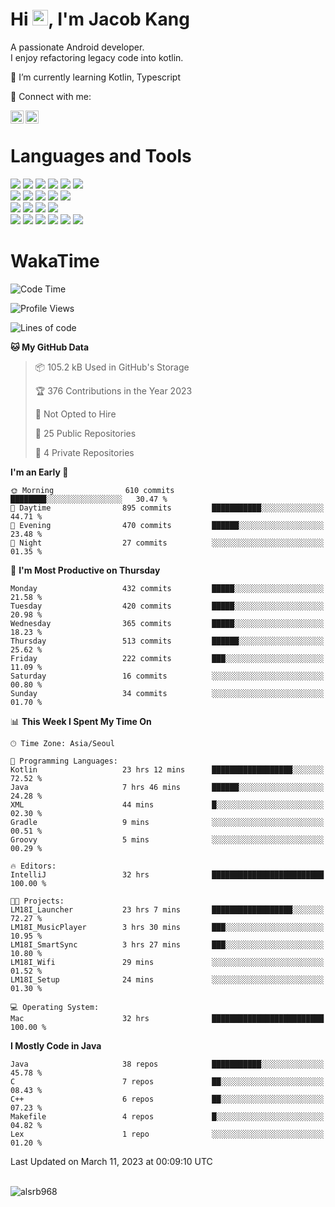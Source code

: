 # Hi <img src="https://media.giphy.com/media/hvRJCLFzcasrR4ia7z/giphy.gif" width="25px">, I'm Jacob Kang
A passionate Android developer.
</br>
I enjoy refactoring legacy code into kotlin.

🌱 I’m currently learning Kotlin, Typescript

🤝 Connect with me:

<a href="https://www.linkedin.com/in/minkyu-kang-b7477b1b2/"><img align="left" src="https://raw.githubusercontent.com/yushi1007/yushi1007/main/images/linkedin.svg" alt="Minkyu Kang | LinkedIn" width="21px"/></a>
<a href="https://www.instagram.com/_jacob_kang/"><img align="left" src="https://raw.githubusercontent.com/yushi1007/yushi1007/main/images/instagram.svg" alt="Jacob Kang | Instagram" width="21px"/></a>

</br>

# Languages and Tools

<div align="left">
<img src="https://img.shields.io/badge/java-007396?logo=java&logoColor=white"/>
<img src="https://img.shields.io/badge/kotlin-7F52FF?logo=kotlin&logoColor=white"/>
<img src="https://img.shields.io/badge/python-3776AB?logo=python&logoColor=white"/>
<img src="https://img.shields.io/badge/bash shell-4EAA25?logo=gnubash&logoColor=white"/>
<img src="https://img.shields.io/badge/c-A8B9CC?logo=c&logoColor=white"/>
<img src="https://img.shields.io/badge/c++-00599C?logo=c%2b%2b&logoColor=white"/>
</div>
<div align="left">
<img src="https://img.shields.io/badge/git-F05032?logo=git&logoColor=white"/>
<img src="https://img.shields.io/badge/github-181717?logo=github&logoColor=white"/>
<img src="https://img.shields.io/badge/mysql-4479A1?logo=mysql&logoColor=white"/>
<img src="https://img.shields.io/badge/sqlite-003B57?logo=sqlite&logoColor=white"/>
<img src="https://img.shields.io/badge/amazon AWS-232F3E?logo=amazonaws&logoColor=white"/>
</div>
<div align="left">
<img src="https://img.shields.io/badge/android-3DDC84?logo=android&logoColor=white"/>
<img src="https://img.shields.io/badge/linux-FCC624?logo=linux&logoColor=white"/>
<img src="https://img.shields.io/badge/flask-000000?logo=flask&logoColor=white"/>
<img src="https://img.shields.io/badge/arduino-00979D?logo=arduino&logoColor=white"/>
</div>
<div align="left">
<img src="https://img.shields.io/badge/slack-4A154B?logo=slack&logoColor=white"/>
<img src="https://img.shields.io/badge/notion-000000?logo=notion&logoColor=white"/>
<img src="https://img.shields.io/badge/jira-0052CC?logo=jira&logoColor=white"/>
<img src="https://img.shields.io/badge/postman-FF6C37?logo=postman&logoColor=white"/>
<img src="https://img.shields.io/badge/intellij-000000?logo=intellijidea&logoColor=white"/>
<img src="https://img.shields.io/badge/pycharm-000000?logo=pycharm&logoColor=white"/>
</div>

# WakaTime

<!--START_SECTION:waka-->
![Code Time](http://img.shields.io/badge/Code%20Time-2%2C169%20hrs%201%20min-blue)

![Profile Views](http://img.shields.io/badge/Profile%20Views-0-blue)

![Lines of code](https://img.shields.io/badge/From%20Hello%20World%20I%27ve%20Written-527.0%20thousand%20lines%20of%20code-blue)

**🐱 My GitHub Data** 

> 📦 105.2 kB Used in GitHub's Storage 
 > 
> 🏆 376 Contributions in the Year 2023
 > 
> 🚫 Not Opted to Hire
 > 
> 📜 25 Public Repositories 
 > 
> 🔑 4 Private Repositories 
 > 
**I'm an Early 🐤** 

```text
🌞 Morning                610 commits         ████████░░░░░░░░░░░░░░░░░   30.47 % 
🌆 Daytime                895 commits         ███████████░░░░░░░░░░░░░░   44.71 % 
🌃 Evening                470 commits         ██████░░░░░░░░░░░░░░░░░░░   23.48 % 
🌙 Night                  27 commits          ░░░░░░░░░░░░░░░░░░░░░░░░░   01.35 % 
```
📅 **I'm Most Productive on Thursday** 

```text
Monday                   432 commits         █████░░░░░░░░░░░░░░░░░░░░   21.58 % 
Tuesday                  420 commits         █████░░░░░░░░░░░░░░░░░░░░   20.98 % 
Wednesday                365 commits         █████░░░░░░░░░░░░░░░░░░░░   18.23 % 
Thursday                 513 commits         ██████░░░░░░░░░░░░░░░░░░░   25.62 % 
Friday                   222 commits         ███░░░░░░░░░░░░░░░░░░░░░░   11.09 % 
Saturday                 16 commits          ░░░░░░░░░░░░░░░░░░░░░░░░░   00.80 % 
Sunday                   34 commits          ░░░░░░░░░░░░░░░░░░░░░░░░░   01.70 % 
```


📊 **This Week I Spent My Time On** 

```text
🕑︎ Time Zone: Asia/Seoul

💬 Programming Languages: 
Kotlin                   23 hrs 12 mins      ██████████████████░░░░░░░   72.52 % 
Java                     7 hrs 46 mins       ██████░░░░░░░░░░░░░░░░░░░   24.28 % 
XML                      44 mins             █░░░░░░░░░░░░░░░░░░░░░░░░   02.30 % 
Gradle                   9 mins              ░░░░░░░░░░░░░░░░░░░░░░░░░   00.51 % 
Groovy                   5 mins              ░░░░░░░░░░░░░░░░░░░░░░░░░   00.29 % 

🔥 Editors: 
IntelliJ                 32 hrs              █████████████████████████   100.00 % 

🐱‍💻 Projects: 
LM18I_Launcher           23 hrs 7 mins       ██████████████████░░░░░░░   72.27 % 
LM18I_MusicPlayer        3 hrs 30 mins       ███░░░░░░░░░░░░░░░░░░░░░░   10.95 % 
LM18I_SmartSync          3 hrs 27 mins       ███░░░░░░░░░░░░░░░░░░░░░░   10.80 % 
LM18I_Wifi               29 mins             ░░░░░░░░░░░░░░░░░░░░░░░░░   01.52 % 
LM18I_Setup              24 mins             ░░░░░░░░░░░░░░░░░░░░░░░░░   01.30 % 

💻 Operating System: 
Mac                      32 hrs              █████████████████████████   100.00 % 
```

**I Mostly Code in Java** 

```text
Java                     38 repos            ███████████░░░░░░░░░░░░░░   45.78 % 
C                        7 repos             ██░░░░░░░░░░░░░░░░░░░░░░░   08.43 % 
C++                      6 repos             ██░░░░░░░░░░░░░░░░░░░░░░░   07.23 % 
Makefile                 4 repos             █░░░░░░░░░░░░░░░░░░░░░░░░   04.82 % 
Lex                      1 repo              ░░░░░░░░░░░░░░░░░░░░░░░░░   01.20 % 
```




 Last Updated on March 11, 2023 at 00:09:10 UTC
<!--END_SECTION:waka-->

</br>

<div align="left">
<img align="left" src="https://github-readme-stats.vercel.app/api/top-langs?username=alsrb968&show_icons=true&locale=en&layout=compact&theme=dark" alt="alsrb968" />
</div>
